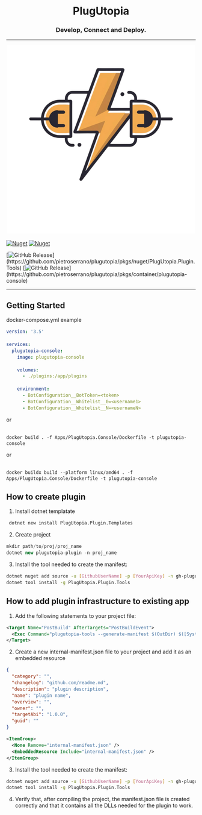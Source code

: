 <h1 align="center">PlugUtopia</h1>
<h3 align="center">Develop, Connect and Deploy.</h3>

---
<p align="center">
<img alt="Logo Banner" src="https://raw.githubusercontent.com/pietroserrano/plugutopia/main/logo.png?sanitize=true"/>
<br/>

[![Nuget](https://img.shields.io/nuget/v/PlugUtopia.Plugin?label=PlugUtopia.Plugin)](https://www.nuget.org/packages/PlugUtopia.Plugin)
[![Nuget](https://img.shields.io/nuget/dt/PlugUtopia.Plugin?label=Download)](https://www.nuget.org/packages/PlugUtopia.Plugin)

[![GitHub Release](https://img.shields.io/github/v/release/pietroserrano/plugutopia?label=PlugUtopia.Plugin.Tools&filter=PlugUtopia.Plugin.Tools*)](https://github.com/pietroserrano/plugutopia/pkgs/nuget/PlugUtopia.Plugin.Tools)
[![GitHub Release](https://img.shields.io/github/v/release/pietroserrano/plugutopia?label=PlugUtopia.Console&filter=PlugUtopia-Console*)](https://github.com/pietroserrano/plugutopia/pkgs/container/plugutopia-console)

---

## Getting Started

docker-compose.yml example

```yaml
version: '3.5'

services:
  plugutopia-console:
    image: plugutopia-console
    
    volumes:
      - ./plugins:/app/plugins

    environment:
      - BotConfiguration__BotToken=<token>
      - BotConfiguration__Whitelist__0=<username1>
      - BotConfiguration__Whitelist__N=<usernameN>

```
or

```shell

docker build . -f Apps/PlugUtopia.Console/Dockerfile -t plugutopia-console

```

or

```shell

docker buildx build --platform linux/amd64 . -f Apps/PlugUtopia.Console/Dockerfile -t plugutopia-console

```

## How to create plugin

1. Install dotnet templatate

```bash
 dotnet new install PlugUtopia.Plugin.Templates
```

2. Create project

```csharp
mkdir path/to/proj/proj_name
dotnet new plugutopia-plugin -n proj_name  
```

3. Install the tool needed to create the manifest:
```bash
dotnet nuget add source -u [GithubUserName] -p [YourApiKey] -n gh-plugutopia https://nuget.pkg.github.com/pietroserrano/index.json
dotnet tool install -g PlugUtopia.Plugin.Tools
```

## How to add plugin infrastructure to existing app

1. Add the following statements to your project file:

```xml
<Target Name="PostBuild" AfterTargets="PostBuildEvent">
  <Exec Command="plugutopia-tools --generate-manifest $(OutDir) $([System.IO.Path]::Combine($(TargetDir), $(AssemblyName)))" />
</Target>
```

2. Create a new internal-manifest.json file to your project and add it as an embedded resource
```json
{
  "category": "",
  "changelog": "github.com/readme.md",
  "description": "plugin description",
  "name": "plugin name",
  "overview": "",
  "owner": "",
  "targetAbi": "1.0.0",
  "guid": ""
}
```

```xml
<ItemGroup>
  <None Remove="internal-manifest.json" />
  <EmbeddedResource Include="internal-manifest.json" />
</ItemGroup>
```

3. Install the tool needed to create the manifest:
```bash
dotnet nuget add source -u [GithubUserName] -p [YourApiKey] -n gh-plugutopia https://nuget.pkg.github.com/pietroserrano/index.json
dotnet tool install -g PlugUtopia.Plugin.Tools
```

4. Verify that, after compiling the project, the manifest.json file is created correctly and that it contains all the DLLs needed for the plugin to work.
